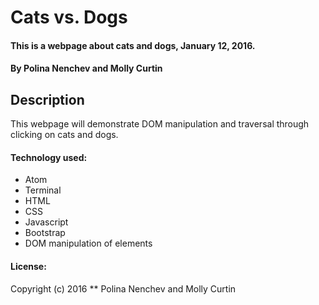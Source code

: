 # Cats vs. Dogs

#### This is a webpage about cats and dogs, January 12, 2016.

#### By Polina Nenchev and Molly Curtin

## Description
This webpage will demonstrate DOM manipulation and traversal through clicking on cats and dogs.

#### Technology used:
* Atom
* Terminal
* HTML
* CSS
* Javascript
* Bootstrap
* DOM manipulation of elements

#### License:
Copyright (c) 2016 ** Polina Nenchev and Molly Curtin
